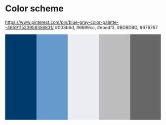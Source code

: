 # Color scheme

https://www.pinterest.com/pin/blue-gray-color-palette--465911523958356831/
#003b6d, #6699cc, #ebedf3, #BDBDBD, #676767

![alt text](colors.png)